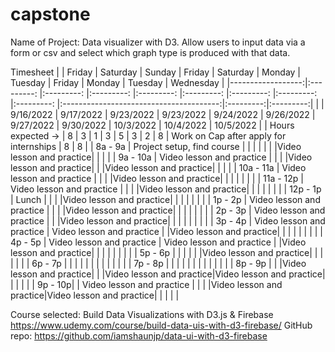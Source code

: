 # capstone

Name of Project: Data visualizer with D3. Allow users to input data via a form or csv and select which graph type is produced with that data.



Timesheet
|                   |   Friday                  |   Saturday                 |   Sunday                |   Friday                |   Saturday              |   Monday                |   Tuesday               |   Friday                |                  Monday                 |  Tuesday  | Wednesday |
|------------------:|:---------:                |:---------:                 |:---------:              |:---------:              |:---------:              |:---------:              |:---------:              |:---------:              |:---------------------------------------:|:---------:|:---------:|
|                   | 9/16/2022                 | 9/17/2022                  | 9/23/2022               | 9/23/2022               | 9/24/2022               | 9/26/2022               | 9/27/2022               | 9/30/2022               |                10/3/2022                | 10/4/2022 | 10/5/2022 |
| Hours expected -> |     8                     |     3                      |     1                   |     3                   |     5                   |     3                   |     2                   |     8                   | Work on Cap after apply for internships |     8     |     8     |
|           8a - 9a | Project setup, find course |                           |                         |                         |                         |                         |                         |Video lesson and practice|                                         |           |           |
|          9a - 10a | Video lesson and practice  |                           |                         |                         |Video lesson and practice|                         |                         |Video lesson and practice|                                         |           |           |
|         10a - 11a | Video lesson and practice  |                           |                         |                         |Video lesson and practice|                         |                         |                         |                                         |           |           |
|         11a - 12p | Video lesson and practice  |                           |                         |                         |Video lesson and practice|                         |                         |                         |                                         |           |           |
|          12p - 1p |       Lunch                |                           |                         |                         |Video lesson and practice|                         |                         |                         |                                         |           |           |
|           1p - 2p | Video lesson and practice  |                           |                         |                         |Video lesson and practice|                         |                         |                         |                                         |           |           |
|           2p - 3p | Video lesson and practice  |                           |                         |Video lesson and practice|                         |                         |                         |                         |                                         |           |           |
|           3p - 4p | Video lesson and practice  | Video lesson and practice |                         |Video lesson and practice|                         |                         |                         |                         |                                         |           |           |
|           4p - 5p | Video lesson and practice  | Video lesson and practice |                         |Video lesson and practice|                         |                         |                         |                         |                                         |           |           |
|           5p - 6p |                            |                           |                         |                         |                         |Video lesson and practice|                         |                         |                                         |           |           |
|           6p - 7p |                            |                           |                         |                         |                         |                         |                         |                         |                                         |           |           |
|           7p - 8p |                            |                           |                         |                         |                         |                         |                         |                         |                                         |           |           |
|           8p - 9p |                            |                           |Video lesson and practice|                         |                         |Video lesson and practice|Video lesson and practice|                         |                                         |           |           |
|           9p - 10p|                            | Video lesson and practice |                         |                         |                         |Video lesson and practice|Video lesson and practice|                         |                                         |           |           |
      
Course selected: Build Data Visualizations with D3.js & Firebase https://www.udemy.com/course/build-data-uis-with-d3-firebase/
GitHub repo: https://github.com/iamshaunjp/data-ui-with-d3-firebase